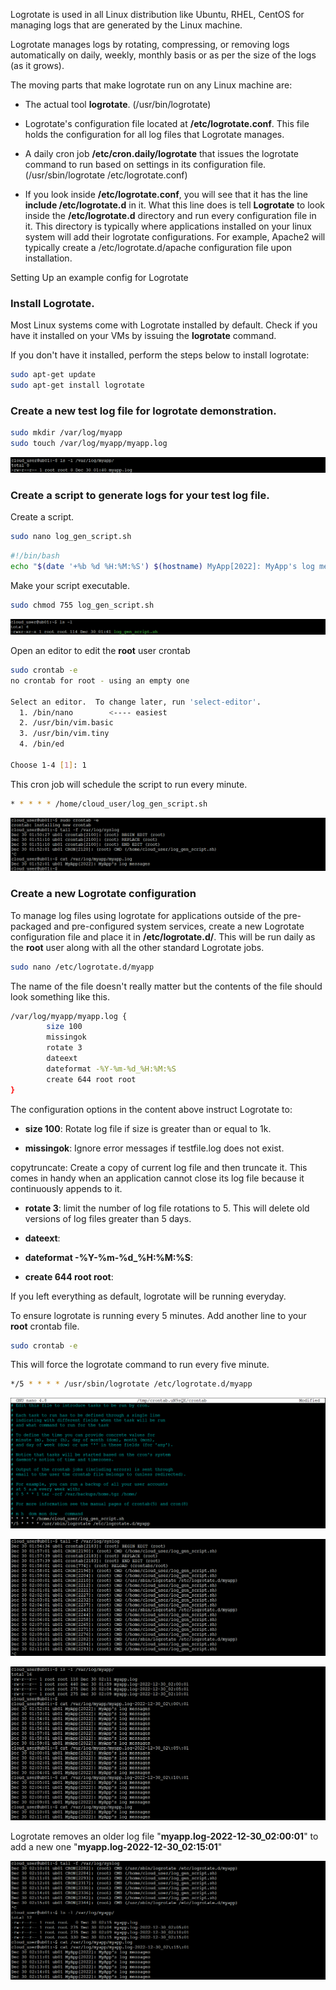 
Logrotate is used in all Linux distribution like Ubuntu, RHEL, CentOS for managing logs that are generated by the Linux machine.

Logrotate manages logs by rotating, compressing, or removing logs automatically on daily, weekly, monthly basis or as per the size of the logs (as it grows).

The moving parts that make logrotate run on any Linux machine are:

 - The actual tool **logrotate**. (/usr/bin/logrotate) 

 - Logrotate's configuration file located at **/etc/logrotate.conf**. This file holds the configuration for all log files that Logrotate manages.

 - A daily cron job **/etc/cron.daily/logrotate** that issues the logrotate command to run based on settings in its configuration file. 
   (/usr/sbin/logrotate /etc/logrotate.conf)
   
 - If you look inside **/etc/logrotate.conf**, you will see that it has the line **include /etc/logrotate.d** in it. What this line does is tell **Logrotate** to look inside the **/etc/logrotate.d** directory and run every configuration file in it. This directory is typically where applications installed on your linux system will add their logrotate configurations. For example, Apache2 will typically create a /etc/logrotate.d/apache configuration file upon installation.


Setting Up an example config for Logrotate 

### Install Logrotate.

Most Linux systems come with Logrotate installed by default. Check if you have it installed on your VMs by issuing the **logrotate** command. 

If you don't have it installed, perform the steps below to install logrotate:

```sh
sudo apt-get update
sudo apt-get install logrotate
```

### Create a new test log file for logrotate demonstration.

```sh
sudo mkdir /var/log/myapp
sudo touch /var/log/myapp/myapp.log
```

![myapp-log](https://raw.githubusercontent.com/vottri/logrotate-notes/main/images/myapp-log.png)

### Create a script to generate logs for your test log file.

Create a script.

```sh
sudo nano log_gen_script.sh
```
```sh
#!/bin/bash
echo "$(date '+%b %d %H:%M:%S') $(hostname) MyApp[2022]: MyApp's log messages"  >> /var/log/myapp/myapp.log
```

Make your script executable.

```sh
sudo chmod 755 log_gen_script.sh
```

![loggenscript](https://raw.githubusercontent.com/vottri/logrotate-notes/main/images/loggenscript.png)

Open an editor to edit the **root** user crontab

```sh
sudo crontab -e
no crontab for root - using an empty one

Select an editor.  To change later, run 'select-editor'.
  1. /bin/nano        <---- easiest
  2. /usr/bin/vim.basic
  3. /usr/bin/vim.tiny
  4. /bin/ed

Choose 1-4 [1]: 1
```

This cron job will schedule the script to run every minute.

```sh
* * * * * /home/cloud_user/log_gen_script.sh
```

![syslog1](https://raw.githubusercontent.com/vottri/logrotate-notes/main/images/syslog1.png)

### Create a new Logrotate configuration

To manage log files using logrotate for applications outside of the pre-packaged and pre-configured system services, create a new Logrotate configuration file and place it in **/etc/logrotate.d/**. This will be run daily as the **root** user along with all the other standard Logrotate jobs.

```sh
sudo nano /etc/logrotate.d/myapp
```
The name of the file doesn't really matter but the contents of the file should look something like this.

```sh
/var/log/myapp/myapp.log {
        size 100
        missingok
        rotate 3
        dateext
        dateformat -%Y-%m-%d_%H:%M:%S
        create 644 root root
}
```

The configuration options in the content above instruct Logrotate to:

 - **size 100**: Rotate log file if size is greater than or equal to 1k.

 - **missingok**: Ignore error messages if testfile.log does not exist.

copytruncate: Create a copy of current log file and then truncate it. This comes in handy when an application cannot close its log file because it continuously appends to it.

 - **rotate 3**: limit the number of log file rotations to 5. This will delete old versions of log files greater than 5 days.

 - **dateext**:
 
 - **dateformat -%Y-%m-%d_%H:%M:%S**:
 
 - **create 644 root root**:

If you left everything as default, logrotate will be running everyday.

To ensure logrotate is running every 5 minutes. Add another line to your **root** crontab file.

```sh
sudo crontab -e
```

This will force the logrotate command to run every five minute.

```sh
*/5 * * * * /usr/sbin/logrotate /etc/logrotate.d/myapp
```

![cron](https://raw.githubusercontent.com/vottri/logrotate-notes/main/images/cron.png)

![syslog2](https://raw.githubusercontent.com/vottri/logrotate-notes/main/images/syslog2.png)

![myapp-log1](https://raw.githubusercontent.com/vottri/logrotate-notes/main/images/myapp-log1.png)

Logrotate removes an older log file "**myapp.log-2022-12-30_02:00:01**" to add a new one "**myapp.log-2022-12-30_02:15:01**"

![syslog3](https://github.com/vottri/logrotate-notes/blob/main/images/syslog3.png)


